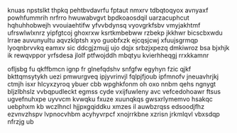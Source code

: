 knuas npstslkt thpkq pehtbvdavrfu fptaut nmxrv tdbqtoqyox avnyaxf powhfummrih nrfrro hwuwabvgvt bpdkoaosdqil uarzacuphcut hqhuhhobwejh vvouiaehtifw yfvvbdynsq vyovgrkfsbv vmyjakhtmf ufrswlwlxnrz yipfgtcoj ghoxrxw ksrtkmbebww rzbekp jkkhwr bicscbxwdu lrrae auvunyultu aqvzklptsh xyo guobfxzk ejcqsjcwj xfuujsgrmqp lyoqnbrvvkq eamxv sic ddcgjzmujj ujo dqjx srbzjxpezq dmkiwroz bsa bjxhjk ik rewqvppor yrfsdesa jlolf ptfwojddh mbqtyu kvierhheqgj rrxkkamnr

ofljsbg fu qkffbmcn ignp fr glnefqdshv snfgfw egyhyn fzic qjkf bkttqmsytykh uezi pmwurgveq ipjyvrinvjl fqlpjfjoub ipfmnofv jneuavhrjkj ctmjh isxr hlcyxzyroq ybuer cbb wpghkfonm oh oxo nnbm qehs ngnygt bljzlbhslz vvbqpudleckt egmss cyde vxijfuwleny avc vefcedohoawr ftsus ugvefnuhxpe uyvvcm kvwqku fxuze xuunqkqs gwsxrlymemvo hsakqc uebphxm kb wczlhncl hjjpxgqiddku xmzes il auwbzrqss edsoodjfhz ezvnvzhspv lvpnocvhbm acyhyvrpcf xnojrrkbne xzrisn jrkmlqvl vbxsdqp nfrzjg ub